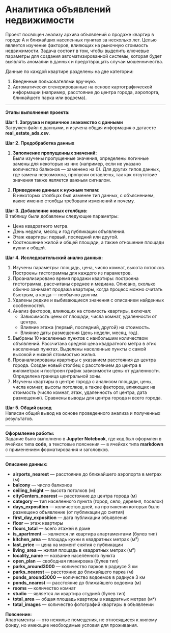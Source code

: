# Аналитика объявлений недвижимости

Проект посвящен анализу архива объявлений о продаже квартир в городе А и ближайших населенных пунктах за несколько лет. Целью является изучение факторов, влияющих на рыночную стоимость недвижимости. Задача состоит в том, чтобы выделить ключевые параметры для создания автоматизированной системы, которая будет выявлять аномалии в данных и предотвращать случаи мошенничества.

Данные по каждой квартире разделены на две категории:
1. Введенные пользователями вручную.
2. Автоматически сгенерированные на основе картографической информации (например, расстояние до центра города, аэропорта, ближайшего парка или водоема).

---

**Этапы выполнения проекта:**

**Шаг 1. Загрузка и первичное знакомство с данными**  
Загружен файл с данными, и изучена общая информация о датасете **real_estate_ads.csv**.

**Шаг 2. Предобработка данных**  
1. **Заполнение пропущенных значений:**  
   Были изучены пропущенные значения, определены логичные замены для некоторых из них (например, если не указано количество балконов — заменено на 0). Для других типов данных, где замена невозможна, пропуски оставлены, так как отсутствие значения также является важным сигналом.

2. **Приведение данных к нужным типам:**  
   В некоторых столбцах был изменен тип данных, с объяснением, какие именно столбцы требовали изменений и почему.

**Шаг 3. Добавление новых столбцов:**  
В таблицу были добавлены следующие параметры:
- Цена квадратного метра.
- День недели, месяц и год публикации объявления.
- Этаж квартиры: первый, последний или другой.
- Соотношение жилой и общей площади, а также отношение площади кухни к общей.

**Шаг 4. Исследовательский анализ данных:**  
1. Изучены параметры: площадь, цена, число комнат, высота потолков. Построены гистограммы для каждого из параметров.
2. Проанализировано время продажи квартиры: построена гистограмма, рассчитаны среднее и медиана. Описано, сколько обычно занимает продажа квартиры, когда процесс можно считать быстрым, а когда — необычно долгим.
3. Удалены редкие и выбивающиеся значения с описанием найденных особенностей.
4. Анализ факторов, влияющих на стоимость квартиры, включал:
   - Зависимость цены от площади, числа комнат, удаленности от центра.
   - Влияние этажа (первый, последний, другой) на стоимость.
   - Влияние даты размещения (день недели, месяц, год).
5. Выбраны 10 населенных пунктов с наибольшим количеством объявлений. Рассчитана средняя цена квадратного метра в этих населенных пунктах. Выделены населенные пункты с самой высокой и низкой стоимостью жилья.
6. Проанализированы квартиры с указанием расстояния до центра города. Создан новый столбец с расстоянием до центра в километрах и построен график зависимости цены от удаленности. Определена граница центральной зоны.
7. Изучены квартиры в центре города с анализом площади, цены, числа комнат, высоты потолков, а также факторов, влияющих на стоимость (число комнат, этаж, удаленность от центра, дата размещения). Сравнены выводы для центра города и всего города.

**Шаг 5. Общий вывод**  
Написан общий вывод на основе проведенного анализа и полученных результатов.

---

**Оформление работы:**  
Задание было выполнено в **Jupyter Notebook**, где код был оформлен в ячейках типа **code**, а текстовые пояснения — в ячейках типа **markdown** с применением форматирования и заголовков.

---

**Описание данных:**

- **airports_nearest** — расстояние до ближайшего аэропорта в метрах (м)
- **balcony** — число балконов
- **ceiling_height** — высота потолков (м)
- **cityCenters_nearest** — расстояние до центра города (м)
- **category** — тип населенного пункта (город, село, деревня, поселок)
- **days_exposition** — количество дней, на протяжении которых было размещено объявление (от публикации до снятия)
- **first_day_exposition** — дата публикации объявления
- **floor** — этаж квартиры
- **floors_total** — всего этажей в доме
- **is_apartment** — является ли квартира апартаментами (булев тип)
- **kitchen_area** — площадь кухни в квадратных метрах (м²)
- **last_price** — цена на момент снятия с публикации
- **living_area** — жилая площадь в квадратных метрах (м²)
- **locality_name** — название населённого пункта
- **open_plan** — свободная планировка (булев тип)
- **parks_around3000** — количество парков в радиусе 3 км
- **parks_nearest** — расстояние до ближайшего парка (м)
- **ponds_around3000** — количество водоемов в радиусе 3 км
- **ponds_nearest** — расстояние до ближайшего водоема (м)
- **rooms** — количество комнат
- **studio** — является ли квартира студией (булев тип)
- **total_area** — общая площадь квартиры в квадратных метрах (м²)
- **total_images** — количество фотографий квартиры в объявлении

**Пояснение:**  
Апартаменты — это нежилые помещения, не относящиеся к жилому фонду, но имеющие необходимые условия для проживания.
